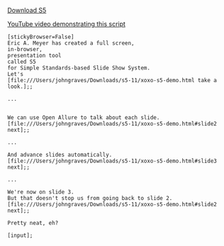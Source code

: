 [Download S5](http://meyerweb.com/eric/tools/s5/)

[YouTube video demonstrating this script](http://www.youtube.com/watch?v=cDKcj-mjBSI)

```
[stickyBrowser=False]
Eric A. Meyer has created a full screen, 
in-browser, 
presentation tool 
called S5
for Simple Standards-based Slide Show System.
Let's 
[file:///Users/johngraves/Downloads/s5-11/xoxo-s5-demo.html take a look.];;

...


We can use Open Allure to talk about each slide.
[file:///Users/johngraves/Downloads/s5-11/xoxo-s5-demo.html#slide2 next];;

...

And advance slides automatically.
[file:///Users/johngraves/Downloads/s5-11/xoxo-s5-demo.html#slide3 next];;

...

We're now on slide 3.
But that doesn't stop us from going back to slide 2.
[file:///Users/johngraves/Downloads/s5-11/xoxo-s5-demo.html#slide2 next];;

Pretty neat, eh?

[input];
```